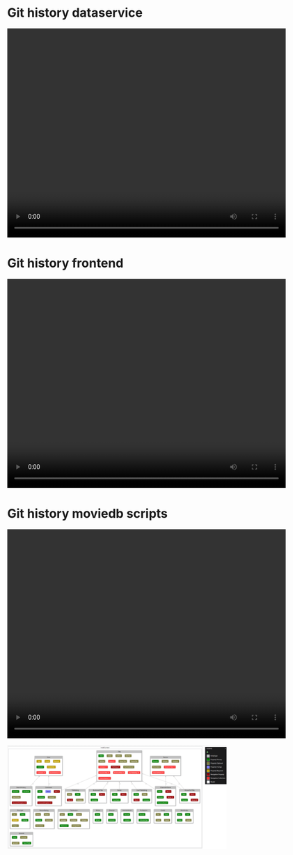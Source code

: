 <html>
	<div>
		<h1>Git history dataservice</h1>
		<!--Basic syntax-->
		<video width="640" height="480" src="hidden/git_history_dataservice.mp4" controls loop="true" autoplay="true">
		  Sorry, your browser doesn't support HTML5 <code>video</code>
		</video>
	</div>
	<div>
		<h1>Git history frontend</h1>
		<!--Basic syntax-->
		<video width="640" height="480" src="hidden/git_history_frontend.mp4" controls loop="true" autoplay="true">
		  Sorry, your browser doesn't support HTML5 <code>video</code>
		</video>
	</div>	
	<div>
		<h1>Git history moviedb scripts</h1>
		<!--Basic syntax-->
		<video width="640" height="480" src="hidden/git_history_moviedb_scripts.mp4" controls loop="true" autoplay="true">
		  Sorry, your browser doesn't support HTML5 <code>video</code>
		</video>
	</div>
</html>


![alt text](classdiagram.PNG)
